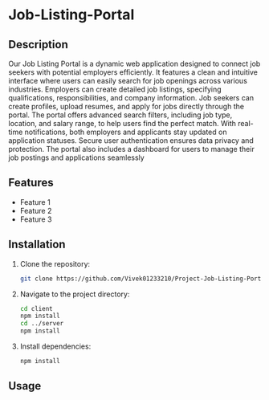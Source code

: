 # Job-Listing-Portal

## Description
Our Job Listing Portal is a dynamic web application designed to connect job seekers with potential employers efficiently. It features a clean and intuitive interface where users can easily search for job openings across various industries. Employers can create detailed job listings, specifying qualifications, responsibilities, and company information. Job seekers can create profiles, upload resumes, and apply for jobs directly through the portal. The portal offers advanced search filters, including job type, location, and salary range, to help users find the perfect match. With real-time notifications, both employers and applicants stay updated on application statuses. Secure user authentication ensures data privacy and protection. The portal also includes a dashboard for users to manage their job 
postings and applications seamlessly

## Features
- Feature 1
- Feature 2
- Feature 3

## Installation
1. Clone the repository:
    ```sh
    git clone https://github.com/Vivek01233210/Project-Job-Listing-Portal
    ```
2. Navigate to the project directory:
    ```sh
    cd client
    npm install
    cd ../server
    npm install
    ```
3. Install dependencies:
    ```sh
    npm install
    ```

## Usage